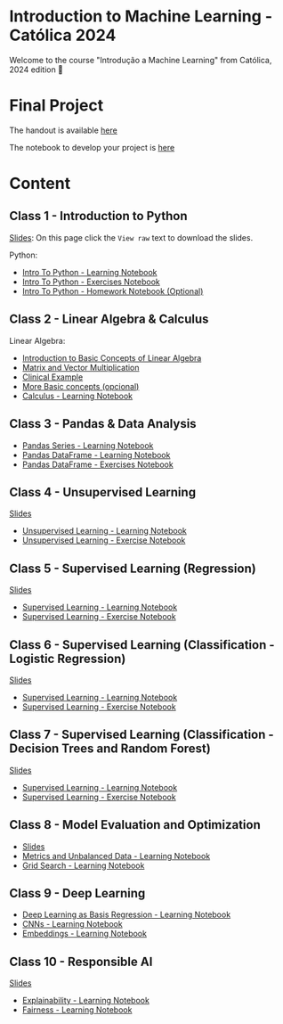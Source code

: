 # Introduction to Machine Learning - Católica 2024

Welcome to the course "Introdução a Machine Learning" from Católica, 2024 edition 🎉

# Final Project

The handout is available [here](https://github.com/Hospital-Da-Luz-Learning-Health/MLCatolica24/tree/main/Final%20Project)

The notebook to develop your project is [here](https://colab.research.google.com/github/Hospital-Da-Luz-Learning-Health/MLCatolica24/blob/main/Final%20Project/final_project.ipynb)

# Content

## Class 1 - Introduction to Python

[Slides](https://github.com/Hospital-Da-Luz-Learning-Health/MLCatolica24/blob/main/Aula%201%20-%20Introduction%20to%20Basic%20Concepts/slides/20240618%20IMLH%20First%20class.pptx): On this page click the `View raw` text to download the slides.

Python:
- [Intro To Python - Learning Notebook](https://colab.research.google.com/github/Hospital-Da-Luz-Learning-Health/MLCatolica24/blob/main/Aula%201%20-%20Introduction%20to%20Basic%20Concepts/Intro%20to%20Python%20-%20Learning%20Notebook.ipynb)
- [Intro To Python - Exercises Notebook](https://colab.research.google.com/github/Hospital-Da-Luz-Learning-Health/MLCatolica24/blob/main/Aula%201%20-%20Introduction%20to%20Basic%20Concepts/Intro%20to%20Python%20-%20Exercise%20Notebook.ipynb)
- [Intro To Python - Homework Notebook (Optional)](https://colab.research.google.com/github/Hospital-Da-Luz-Learning-Health/MLCatolica24/blob/main/Aula%201%20-%20Introduction%20to%20Basic%20Concepts/Intro%20to%20Python%20-%20Homework%20(Optional).ipynb)

## Class 2 - Linear Algebra & Calculus
Linear Algebra:
- [Introduction to Basic Concepts of Linear Algebra](https://colab.research.google.com/github/MonitSharma/Numerical-Linear-Algebra/blob/main/Basic%20Numerical%20Linear%20Algebra/1-Scalars%2C_Vectors%2C_Matrices_and_Tensors.ipynb)
- [Matrix and Vector Multiplication](https://colab.research.google.com/github/MonitSharma/Numerical-Linear-Algebra/blob/main/Basic%20Numerical%20Linear%20Algebra/2-Multiplying_Matrices_and_Vectors.ipynb)
- [Clinical Example](https://colab.research.google.com/github/Hospital-Da-Luz-Learning-Health/MLCatolica24/blob/main/Aula%202%20-%20Linear%20Algebra%20%26%20Calculus/LinearAlgebra.ipynb)
- [More Basic concepts (opcional)](https://github.com/MonitSharma/Numerical-Linear-Algebra)
- [Calculus - Learning Notebook](https://colab.research.google.com/github/Hospital-Da-Luz-Learning-Health/MLCatolica24/blob/main/Aula%202%20-%20Linear%20Algebra%20%26%20Calculus/Calculus%20-%20Learning%20Notebook.ipynb)

## Class 3 - Pandas & Data Analysis

- [Pandas Series - Learning Notebook](https://colab.research.google.com/github/Hospital-Da-Luz-Learning-Health/MLCatolica24/blob/main/Aula%203%20-%20Data%20Analysis%20%26%20Statistics/Pandas%20Series%20101/Learning%20Notebook.ipynb)
- [Pandas DataFrame - Learning Notebook](https://colab.research.google.com/github/Hospital-Da-Luz-Learning-Health/MLCatolica24/blob/main/Aula%203%20-%20Data%20Analysis%20%26%20Statistics/Pandas%20DataFrames%20101/Learning%20Notebook.ipynb)
- [Pandas DataFrame - Exercises Notebook](https://colab.research.google.com/github//Hospital-Da-Luz-Learning-Health/MLCatolica24/blob/main/Aula%203%20-%20Data%20Analysis%20%26%20Statistics/Pandas%20DataFrames%20101/Exercise%20notebook.ipynb)

## Class 4 - Unsupervised Learning
[Slides](https://github.com/Hospital-Da-Luz-Learning-Health/MLCatolica24/blob/main/Aula%204%20-%20Unsupervised%20Learning/Intro%5EMUnsupervised%5EMDataReduction_rev.pdf)

- [Unsupervised Learning - Learning Notebook](https://colab.research.google.com/github/Hospital-Da-Luz-Learning-Health/MLCatolica24/blob/main/Aula%204%20-%20Unsupervised%20Learning/Learning%20Notebook.ipynb)
- [Unsupervised Learning - Exercise Notebook](https://colab.research.google.com/github/Hospital-Da-Luz-Learning-Health/MLCatolica24/blob/main/Aula%204%20-%20Unsupervised%20Learning/Exercise%20Notebook.ipynb)

## Class 5 - Supervised Learning (Regression)
[Slides](https://github.com/Hospital-Da-Luz-Learning-Health/MLCatolica24/blob/main/Aula%205%20-%20Supervised%20Learning%20I/Supervised%20Learning%20-%20regression.pdf)

- [Supervised Learning - Learning Notebook](https://colab.research.google.com/github/Hospital-Da-Luz-Learning-Health/MLCatolica24/blob/main/Aula%205%20-%20Supervised%20Learning%20I/Learning%20Notebook.ipynb)
- [Supervised Learning - Exercise Notebook](https://colab.research.google.com/github/Hospital-Da-Luz-Learning-Health/MLCatolica24/blob/main/Aula%205%20-%20Supervised%20Learning%20I/Exercise%20Notebook.ipynb)

## Class 6 - Supervised Learning (Classification - Logistic Regression)
[Slides](https://github.com/Hospital-Da-Luz-Learning-Health/MLCatolica24/blob/main/Aula%206%20-%20Supervised%20Learning%20II/Supervised%20Learning%20-%20classification%20I.pdf)

- [Supervised Learning - Learning Notebook](https://colab.research.google.com/github/Hospital-Da-Luz-Learning-Health/MLCatolica24/blob/main/Aula%206%20-%20Supervised%20Learning%20II/Learning%20Notebook.ipynb)
- [Supervised Learning - Exercise Notebook](https://colab.research.google.com/github/Hospital-Da-Luz-Learning-Health/MLCatolica24/blob/main/Aula%206%20-%20Supervised%20Learning%20II/Exercise%20Notebook.ipynb)

## Class 7 - Supervised Learning (Classification - Decision Trees and Random Forest)
[Slides](https://github.com/Hospital-Da-Luz-Learning-Health/MLCatolica24/blob/main/Aula%207%20-%20Supervised%20Learning%20III/Supervised%20Learning%20-%20classification%20II.pdf)
- [Supervised Learning - Learning Notebook](https://colab.research.google.com/github/Hospital-Da-Luz-Learning-Health/MLCatolica24/blob/main/Aula%207%20-%20Supervised%20Learning%20III/Learning%20Notebook.ipynb)
- [Supervised Learning - Exercise Notebook](https://colab.research.google.com/github/Hospital-Da-Luz-Learning-Health/MLCatolica24/blob/main/Aula%207%20-%20Supervised%20Learning%20III/Exercise%20Notebook.ipynb)

## Class 8 - Model Evaluation and Optimization
- [Slides](https://github.com/Hospital-Da-Luz-Learning-Health/MLCatolica24/blob/main/Aula%208%20-%20Metrics%20%26%20Model%20Optimization/Model%20Optimization%20and%20Evaluation.pptx)
- [Metrics and Unbalanced Data - Learning Notebook](https://colab.research.google.com/github/Hospital-Da-Luz-Learning-Health/MLCatolica24/blob/main/Aula%208%20-%20Metrics%20%26%20Model%20Optimization/Metrics%20%26%20Unblanced%20Data%20-%20Learning%20Notebook.ipynb)
- [Grid Search - Learning Notebook](https://colab.research.google.com/github/Hospital-Da-Luz-Learning-Health/MLCatolica24/blob/main/Aula%208%20-%20Metrics%20%26%20Model%20Optimization/Grid%20Search%20-%20Learning%20Notebook.ipynb)

## Class 9 - Deep Learning

- [Deep Learning as Basis Regression - Learning Notebook](https://colab.research.google.com/github/Hospital-Da-Luz-Learning-Health/MLCatolica24/blob/main/Aula%209%20-%20Deep%20Learning/Deep%20Learning%20as%20Basis%20Regression%20-%20Learning%20Notebook.ipynb)
- [CNNs - Learning Notebook](https://colab.research.google.com/github/Hospital-Da-Luz-Learning-Health/MLCatolica24/blob/main/Aula%209%20-%20Deep%20Learning/CNNs.ipynb)
- [Embeddings - Learning Notebook](https://colab.research.google.com/github/Hospital-Da-Luz-Learning-Health/MLCatolica24/blob/main/Aula%209%20-%20Deep%20Learning/Embeddings.ipynb)

## Class 10 - Responsible AI
[Slides](https://github.com/Hospital-Da-Luz-Learning-Health/MLCatolica24/blob/main/Aula%2010%20-%20%20Responsible%20AI/20240704_ResponsibleAI.pdf)

- [Explainability - Learning Notebook](https://colab.research.google.com/github/Hospital-Da-Luz-Learning-Health/MLCatolica24/blob/main/Aula%2010%20-%20%20Responsible%20AI/Learning%20Notebook%20-%20Explainability.ipynb)
- [Fairness - Learning Notebook](https://colab.research.google.com/github/Hospital-Da-Luz-Learning-Health/MLCatolica24/blob/main/Aula%2010%20-%20%20Responsible%20AI/Learning%20Notebook%20-%20Fairness.ipynb)
